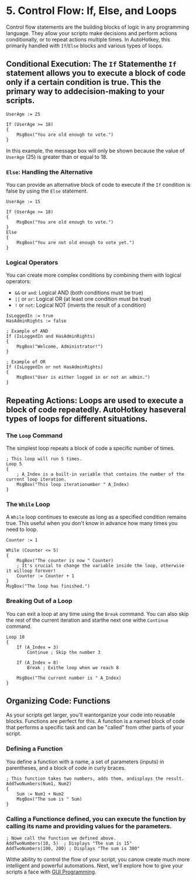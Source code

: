 # 5. Control Flow: If, Else, and Loops

Control flow statements are the building blocks of logic in any programming language. They allow your scripto make decisions and perform actions conditionally, or to repeat actions multiple times. In AutoHotkey, this primarily handled with `If`/`Else` blocks and various types of loops.

## Conditional Execution: The `If` Statementhe `If` statement allows you to execute a block of code only if a certain condition is true. This the primary way to addecision-making to your scripts.

```autohotkey
UserAge := 25

If (UserAge >= 18)
{
    MsgBox("You are old enough to vote.")
}
```

In this example, the message box will only be shown because the value of `UserAge` (25) is greater than or equal to 18.

### `Else`: Handling the Alternative

You can provide an alternative block of code to execute if the `If` condition is false by using the `Else` statement.

```autohotkey
UserAge := 15

If (UserAge >= 18)
{
    MsgBox("You are old enough to vote.")
}
Else
{
    MsgBox("You are not old enough to vote yet.")
}
```

### Logical Operators

You can create more complex conditions by combining them with logical operators:

-   `&&` or `and`: Logical AND (both conditions must be true)
-   `||` or `or`: Logical OR (at least one condition must be true)
-   `!` or `not`: Logical NOT (inverts the result of a condition)

```autohotkey
IsLoggedIn := true
HasAdminRights := false

; Example of AND
If (IsLoggedIn and HasAdminRights)
{
    MsgBox("Welcome, Administrator!")
}

; Example of OR
If (IsLoggedIn or not HasAdminRights)
{
    MsgBox("User is either logged in or not an admin.")
}
```

## Repeating Actions: Loops are used to execute a block of code repeatedly. AutoHotkey haseveral types of loops for different situations.

### The `Loop` Command

The simplest loop repeats a block of code a specific number of times.

```autohotkey
; This loop will run 5 times.
Loop 5
{
    ; A_Index is a built-in variable that contains the number of the current loop iteration.
    MsgBox("This loop iterationumber " A_Index)
}
```

### The `While` Loop

A `While` loop continues to execute as long as a specified condition remains true. This useful when you don't know in advance how many times you need to loop.

```autohotkey
Counter := 1

While (Counter <= 5)
{
    MsgBox("The counter is now " Counter)
    ; It's crucial to change the variable inside the loop, otherwise it willoop forever!
    Counter := Counter + 1
}
MsgBox("The loop has finished.")
```

### Breaking Out of a Loop

You can exit a loop at any time using the `Break` command. You can also skip the rest of the current iteration and starthe next one withe `Continue` command.

```autohotkey
Loop 10
{
    If (A_Index = 3)
        Continue ; Skip the number 3

    If (A_Index = 8)
        Break ; Exithe loop when we reach 8

    MsgBox("The current number is " A_Index)
}
```

## Organizing Code: Functions

As your scripts get larger, you'll wantorganize your code into reusable blocks. Functions are perfect for this. A function is a named block of code that performs a specific task and can be "called" from other parts of your script.

### Defining a Function

You define a function with a name, a set of parameters (inputs) in parentheses, and a block of code in curly braces.

```autohotkey
; This function takes two numbers, adds them, andisplays the result.
AddTwoNumbers(Num1, Num2)
{
    Sum := Num1 + Num2
    MsgBox("The sum is " Sum)
}
```

### Calling a Functionce defined, you can execute the function by calling its name and providing values for the parameters.

```autohotkey
; Nowe call the function we defined above.
AddTwoNumbers(10, 5)  ; Displays "The sum is 15"
AddTwoNumbers(100, 200) ; Displays "The sum is 300"
```

Withe ability to control the flow of your script, you canow create much more intelligent and powerful automations. Next, we'll explore how to give your scripts a face with [GUI Programming](/automation_tools/autohotkey/./06_gui_programming.md).





